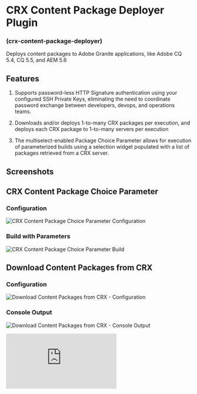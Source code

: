 CRX Content Package Deployer Plugin
===================================

### (crx-content-package-deployer)

Deploys content packages to Adobe Granite applications, like Adobe CQ 5.4, CQ 5.5, and AEM 5.6

Features
--------

1. Supports password-less HTTP Signature authentication using your configured SSH Private Keys, eliminating the need to
coordinate password exchange between developers, devops, and operations teams.

1. Downloads and/or deploys 1-to-many CRX packages per execution, and deploys each CRX package to 1-to-many servers per
execution

1. The multiselect-enabled Package Choice Parameter allows for execution of parameterized builds using a selection
widget populated with a list of packages retrieved from a CRX server.

Screenshots
-----------

## CRX Content Package Choice Parameter

### Configuration

![CRX Content Package Choice Parameter Configuration](https://github.com/adamcin/crx-content-package-deployer/raw/master/src/site/resources/images/package-choice-parameter-config.png "CRX Content Package Choice Parameter Configuration")

### Build with Parameters

![CRX Content Package Choice Parameter Build](https://github.com/adamcin/crx-content-package-deployer/raw/master/src/site/resources/images/package-choice-parameter.png "CRX Content Package Choice Parameter Build")

## Download Content Packages from CRX

### Configuration

![Download Content Packages from CRX - Configuration](https://github.com/adamcin/crx-content-package-deployer/raw/master/src/site/resources/images/download-content-packages-config.png "Download Content Packages from CRX - Configuration")

### Console Output

![Download Content Packages from CRX - Console Output](https://github.com/adamcin/crx-content-package-deployer/raw/master/src/site/resources/images/download-content-packages-console.png "Download Content Packages from CRX - Console Output")


[![Analytics](https://ga-beacon.appspot.com/UA-37073514-2/crx-content-package-deployer/raw/master/README.md)](https://github.com/igrigorik/ga-beacon)
